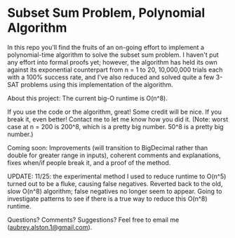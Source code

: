 Subset Sum Problem, Polynomial Algorithm
===================

In this repo you'll find the fruits of an on-going effort to implement a polynomial-time algorithm to solve the subset sum problem.  I haven't put any effort into formal proofs yet; however, the algorithm has held its own against its exponential counterpart from n = 1 to 20, 10,000,000 trials each with a 100% success rate, and I've also reduced and solved quite a few 3-SAT problems using this implementation of the algorithm.

About this project:
The current big-O runtime is O(n^8).

If you use the code or the algorithm, great!  Some credit will be nice.  If you break it, even better!  Contact me to let me know how you did it.  (Note: worst case at n = 200 is 200^8, which is a pretty big number.  50^8 is a pretty big number.)

Coming soon: Improvements (will transition to BigDecimal rather than double for greater range in inputs), coherent comments and explanations, fixes when/if people break it, and a proof of the method.

UPDATE: 11/25: the experimental method I used to reduce runtime to O(n^5) turned out to be a fluke, causing false negatives.  Reverted back to the old, slow O(n^8) algorithm; false negatives no longer seem to appear.  Going to investigate patterns to see if there is a true way to reduce this O(n^8) runtime.

Questions?  Comments?  Suggestions?  Feel free to email me (aubrey.alston.1@gmail.com).
